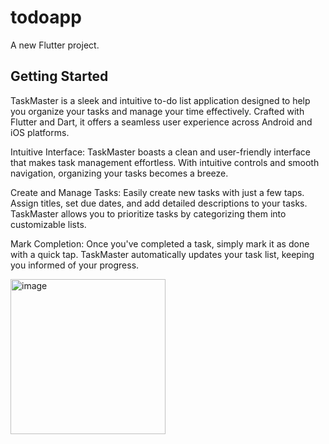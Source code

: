 # todoapp

A new Flutter project.

## Getting Started

TaskMaster is a sleek and intuitive to-do list application designed to help you organize your tasks and manage your time effectively. Crafted with Flutter and Dart, it offers a seamless user experience across Android and iOS platforms.

Intuitive Interface: TaskMaster boasts a clean and user-friendly interface that makes task management effortless. With intuitive controls and smooth navigation, organizing your tasks becomes a breeze.

Create and Manage Tasks: Easily create new tasks with just a few taps. Assign titles, set due dates, and add detailed descriptions to your tasks. TaskMaster allows you to prioritize tasks by categorizing them into customizable lists.

Mark Completion: Once you've completed a task, simply mark it as done with a quick tap. TaskMaster automatically updates your task list, keeping you informed of your progress.

<img width="248" alt="image" src="https://github.com/1CaptainPeroxide/todoapp/assets/142601437/7fbec51f-09ae-4b15-b64e-24e2144e48c3">
